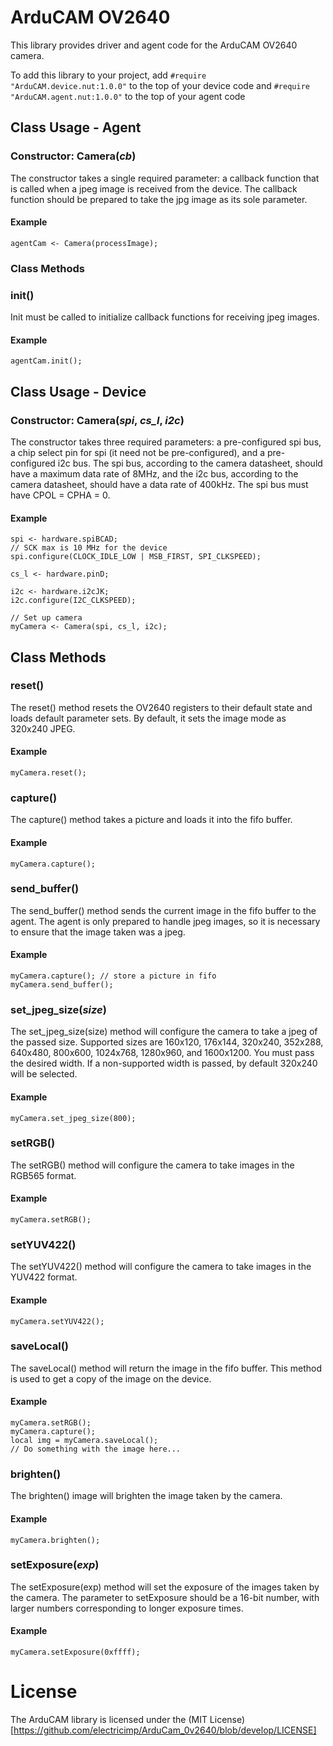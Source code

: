 # ArduCAM OV2640
This library provides driver and agent code for the ArduCAM OV2640 camera.

To add this library to your project, add ```#require "ArduCAM.device.nut:1.0.0"``` to the top of your device code and ```#require "ArduCAM.agent.nut:1.0.0"``` to the top of your agent code

## Class Usage - Agent

### Constructor: Camera(*cb*)
The constructor takes a single required parameter: a callback function that is called when a jpeg image is received from the device. The callback function should be prepared to take the jpg image as its sole parameter.

#### Example
```
agentCam <- Camera(processImage);
```

### Class Methods

### init()
Init must be called to initialize callback functions for receiving jpeg images. 

#### Example
```
agentCam.init();
```

## Class Usage - Device

### Constructor: Camera(*spi*, *cs_l*, *i2c*)
The constructor takes three required parameters: a pre-configured spi bus, a chip select pin for spi (it need not be pre-configured), and a pre-configured i2c bus. The spi bus, according to the camera datasheet, should have a maximum data rate of 8MHz, and the i2c bus, according to the camera datasheet, should have a data rate of 400kHz. The spi bus must have CPOL = CPHA = 0.
#### Example
```
spi <- hardware.spiBCAD;
// SCK max is 10 MHz for the device
spi.configure(CLOCK_IDLE_LOW | MSB_FIRST, SPI_CLKSPEED);

cs_l <- hardware.pinD;

i2c <- hardware.i2cJK;
i2c.configure(I2C_CLKSPEED);

// Set up camera
myCamera <- Camera(spi, cs_l, i2c);
```

## Class Methods

### reset()
The reset() method resets the OV2640 registers to their default state and loads default parameter sets. By default, it sets the image mode as 320x240 JPEG.

#### Example
```
myCamera.reset();
```

### capture()
The capture() method takes a picture and loads it into the fifo buffer.

#### Example
```
myCamera.capture();
```

### send_buffer()
The send_buffer() method sends the current image in the fifo buffer to the agent. The agent is only prepared to handle jpeg images, so it is necessary to ensure that the image taken was a jpeg.

#### Example
```
myCamera.capture(); // store a picture in fifo
myCamera.send_buffer();
```

### set_jpeg_size(*size*)
The set_jpeg_size(size) method will configure the camera to take a jpeg of the passed size. Supported sizes are 160x120, 176x144, 320x240, 352x288, 640x480, 800x600, 1024x768, 1280x960, and 1600x1200. You must pass the desired width. If a non-supported width is passed, by default 320x240 will be selected.

#### Example
```
myCamera.set_jpeg_size(800);
```

### setRGB()
The setRGB() method will configure the camera to take images in the RGB565 format.

#### Example
```
myCamera.setRGB();
```

### setYUV422()
The setYUV422() method will configure the camera to take images in the YUV422 format.

#### Example
```
myCamera.setYUV422();
```

### saveLocal()
The saveLocal() method will return the image in the fifo buffer. This method is used to get a copy of the image on the device.

#### Example
```
myCamera.setRGB();
myCamera.capture();
local img = myCamera.saveLocal();
// Do something with the image here...
```

### brighten()
The brighten() image will brighten the image taken by the camera.

#### Example
```
myCamera.brighten();
```

### setExposure(*exp*)
The setExposure(exp) method will set the exposure of the images taken by the camera. The parameter to setExposure should be a 16-bit number, with larger numbers corresponding to longer exposure times.

#### Example
```
myCamera.setExposure(0xffff);
```

# License
The ArduCAM library is licensed under the (MIT License)[https://github.com/electricimp/ArduCam_0v2640/blob/develop/LICENSE]

